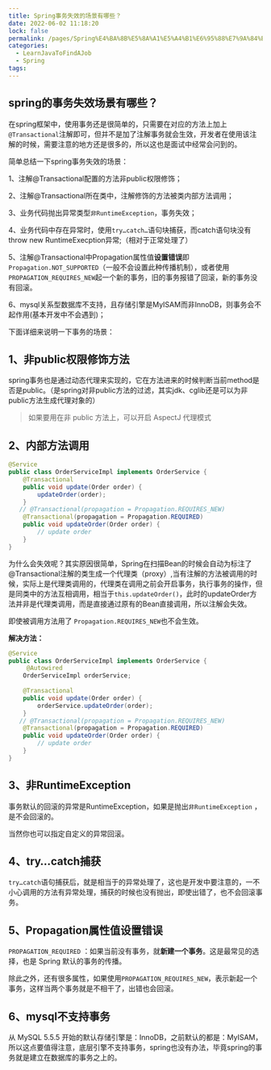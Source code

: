 ```yaml
---
title: Spring事务失效的场景有哪些？
date: 2022-06-02 11:18:20
lock: false
permalink: /pages/Spring%E4%BA%8B%E5%8A%A1%E5%A4%B1%E6%95%88%E7%9A%84%E5%9C%BA%E6%99%AF%E6%9C%89%E5%93%AA%E4%BA%9B%EF%BC%9F
categories:
  - LearnJavaToFindAJob
  - Spring
tags:
---
```

## spring的事务失效场景有哪些？

在spring框架中，使用事务还是很简单的，只需要在对应的方法上加上`@Transactional`注解即可，但并不是加了注解事务就会生效，开发者在使用该注解的时候，需要注意的地方还是很多的，所以这也是面试中经常会问到的。



简单总结一下spring事务失效的场景：

1、注解@Transactional配置的方法非public权限修饰；

2、注解@Transactional所在类中，注解修饰的方法被类内部方法调用；

3、业务代码抛出异常类型`非RuntimeException`，事务失效；

4、业务代码中存在异常时，使用`try…catch…`语句块捕获，而catch语句块没有throw new RuntimeExecption异常;（相对于正常处理了）

5、注解@Transactional中Propagation属性值**设置错误**即`Propagation.NOT_SUPPORTED`（一般不会设置此种传播机制），或者使用`PROPAGATION_REQUIRES_NEW`起一个新的事务，旧的事务报错了回滚，新的事务没有回滚。

6、mysql关系型数据库不支持，且存储引擎是MyISAM而非InnoDB，则事务会不起作用(基本开发中不会遇到)；



下面详细来说明一下事务的场景：



## 1、非public权限修饰方法

spring事务也是通过动态代理来实现的，它在方法进来的时候判断当前method是否是public。（是spring对非public方法的过滤，其实jdk、cglib还是可以为非public方法生成代理对象的）

> 如果要用在非 public 方法上，可以开启 AspectJ 代理模式

## 2、内部方法调用

```java
@Service
public class OrderServiceImpl implements OrderService {
    @Transactional
    public void update(Order order) {
        updateOrder(order);
    }
   // @Transactional(propagation = Propagation.REQUIRES_NEW)
    @Transactional(propagation = Propagation.REQUIRED)
    public void updateOrder(Order order) {
        // update order
    }
}
```

为什么会失效呢？其实原因很简单，Spring在扫描Bean的时候会自动为标注了@Transactional注解的类生成一个代理类（proxy）,当有注解的方法被调用的时候，实际上是代理类调用的，代理类在调用之前会开启事务，执行事务的操作，但是同类中的方法互相调用，相当于`this.updateOrder()`，此时的updateOrder方法并非是代理类调用，而是直接通过原有的Bean直接调用，所以注解会失效。


即使被调用方法用了 `Propagation.REQUIRES_NEW`也不会生效。

**解决方法：**

```java
@Service
public class OrderServiceImpl implements OrderService {
     @Autowired
    OrderServiceImpl orderService;
    
    @Transactional
    public void update(Order order) {
        orderService.updateOrder(order);
    }
   // @Transactional(propagation = Propagation.REQUIRES_NEW)
    @Transactional(propagation = Propagation.REQUIRED)
    public void updateOrder(Order order) {
        // update order
    }
}
```

## 3、非RuntimeException

事务默认的回滚的异常是RuntimeException，如果是抛出`非RuntimeException` ，是不会回滚的。

当然你也可以指定自定义的异常回滚。

## 4、try…catch捕获

`try…catch`语句捕获后，就是相当于的异常处理了，这也是开发中要注意的，一不小心调用的方法有异常处理，捕获的时候也没有抛出，即使出错了，也不会回滚事务。

## 5、Propagation属性值设置错误

`PROPAGATION_REQUIRED`  ：如果当前没有事务，就**新建一个事务**。这是最常见的选择，也是 Spring 默认的事务的传播。  

除此之外，还有很多属性，如果使用`PROPAGATION_REQUIRES_NEW`，表示新起一个事务，这样当两个事务就是不相干了，出错也会回滚。

## 6、mysql不支持事务

从 MySQL 5.5.5 开始的默认存储引擎是：InnoDB，之前默认的都是：MyISAM，所以这点要值得注意，底层引擎不支持事务，spring也没有办法，毕竟spring的事务就是建立在数据库的事务之上的。